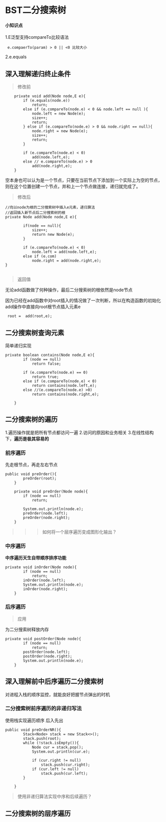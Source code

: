 # BST二分搜索树

#### 小知识点

1.E泛型支持compareTo比较语法
   ```
    e.compaerTo(param) > 0 || <0 比较大小
   ```
2.e.equals

## 深入理解递归终止条件
>修改前
```
    private void add(Node node,E e){
        if (e.equals(node.e))
            return;
        else if (e.compareTo(node.e) < 0 && node.left == null ){
            node.left = new Node(e);
            size++;
            return;
        } else if (e.compareTo(node.e) > 0 && node.right == null){
            node.right = new Node(e);
            size++;
            return;
        }

        if (e.compareTo(node.e) < 0)
            add(node.left,e);
        else // e.compareTo(node.e) > 0
            add(node.right,e);
    }
```
空本身也可以认为是一个节点，只要在当前节点下添加到一个实际上为空的节点，则在这个位置创建一个节点，并和上一个节点做连接，递归就完成了。
>修改后
```
//向以node为根的二分搜索树中插入e元素，递归算法
//返回插入新节点后二分搜索树的根
private Node add(Node node,E e){

        if(node == null){
            size++;
            return new Node(e);
        }

        if (e.compareTo(node.e) < 0)
            node.left = add(node.left,e);
        else if (e.com)
            node.right = add(node.right,e);
}
    
```
>返回值

无论add函数做了何种操作，最后二分搜索树的根依然是node节点

因为已经在add函数中对root插入的情况做了一次判断，所以在构造函数的初始化add操作中直接向root根节点插入元素e
```
 root =  add(root,e);
```

## 二分搜索树查询元素
简单递归实现
```
private boolean contains(Node node,E e){
        if (node == null)
            return false;

        if (e.compareTo(node.e) == 0)
            return true;
        else if (e.compareTo(node.e) < 0)
            return contains(node.left,e);
        else //(e.compareTo(node.e) >0)
            return contains(node.right,e);

    }
```

## 二分搜索树的遍历
1.遍历操作就是把所有节点都访问一遍
2.访问的原因和业务相关
3.在线性结构下，**遍历是极其容易的**
### 前序遍历

先走根节点，再走左右节点

```
public void preOrder(){
        preOrder(root);
    }

    private void preOrder(Node node){
        if (node == null)
            return;

        System.out.println(node.e);
        preOrder(node.left);
        preOrder(node.right);
    }
```
>>>如何将一个层序遍历变成图形化输出？
### 中序遍历

**中序遍历天生自带顺序排序功能**

```
private void inOrder(Node node){
        if (node == null)
            return;
        inOrder(node.left);
        System.out.println(node.e);
        inOrder(node.right);
    }
```

### 后序遍历

>应用 

为二分搜索树释放内存
```
private void postOrder(Node node){
        if (node == null)
            return;
        postOrder(node.left);
        postOrder(node.right);
        System.out.println(node.e);
    }
```

## 深入理解前中后序遍历二分搜索树

对进程入栈的顺序监控，就能良好把握节点弹出的时机

### 二分搜索树前序遍历的非递归写法

使用栈实现遍历顺序
后入先出

```
public void preOrderNR(){
        Stack<Node> stack = new Stack<>();
        stack.push(root);
        while (!stack.isEmpty()){
            Node cur = stack.pop();
            System.out.println(cur.e);

            if (cur.right != null)
                stack.push(cur.right);
            if (cur.left != null)
                stack.push(cur.left);
        }

    }
```

>使用非递归算法实现中序和后续遍历？

## 二分搜索树的层序遍历



